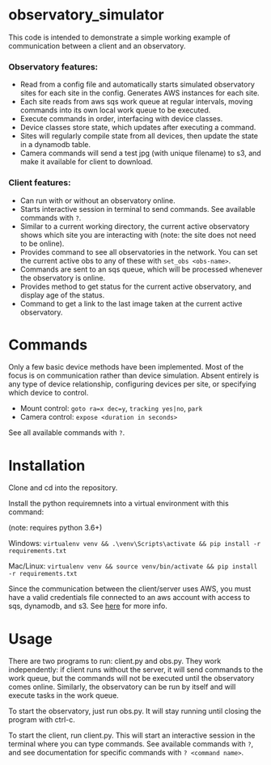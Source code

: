 # observatory_simulator

This code is intended to demonstrate a simple working example of communication between a client and an observatory. 

### Observatory features:
- Read from a config file and automatically starts simulated observatory sites for each site in the config. Generates AWS instances for each site. 
- Each site reads from aws sqs work queue at regular intervals, moving commands into its own local work queue to be executed.
- Execute commands in order, interfacing with device classes.
- Device classes store state, which updates after executing a command.
- Sites will regularly compile state from all devices, then update the state in a dynamodb table.
- Camera commands will send a test jpg (with unique filename) to s3, and make it available for client to download.

### Client features:
- Can run with or without an observatory online. 
- Starts interactive session in terminal to send commands. See available commands with `?`.
- Similar to a current working directory, the current active observatory shows which site you are interacting with (note: the site does not need to be online).
- Provides command to see all observatories in the network. You can set the current active obs to any of these with `set_obs <obs-name>`.
- Commands are sent to an sqs queue, which will be processed whenever the observatory is online. 
- Provides method to get status for the current active observatory, and display age of the status. 
- Command to get a link to the last image taken at the current active observatory.


# Commands

Only a few basic device methods have been implemented. Most of the focus is on communication rather than device simulation. Absent entirely is any type of device relationship, configuring devices per site, or specifying which device to control.
- Mount control: `goto ra=x dec=y`, `tracking yes|no`, `park`
- Camera control: `expose <duration in seconds>`

See all available commands with `?`.




# Installation

Clone and cd into the repository. 

Install the python requiremnets into a virtual environment with this command:

(note: requires python 3.6+)

Windows:
`virtualenv venv && .\venv\Scripts\activate && pip install -r requirements.txt`

Mac/Linux:
`virtualenv venv && source venv/bin/activate && pip install -r requirements.txt`

Since the communication between the client/server uses AWS, you must have a valid credentials file connected to an aws account with access to sqs, dynamodb, and s3. See [here](https://docs.aws.amazon.com/cli/latest/userguide/cli-configure-files.html) for more info.

# Usage

There are two programs to run: client.py and obs.py. They work independently: if client runs without the server, it will send commands to the work queue, but the commands will not be executed until the observatory comes online. Similarly, the observatory can be run by itself and will execute tasks in the work queue. 

To start the observatory, just run obs.py. It will stay running until closing the program with ctrl-c. 

To start the client, run client.py. This will start an interactive session in the terminal where you can type commands. See available commands with `?`, and see documentation for specific commands with `? <command name>`. 
